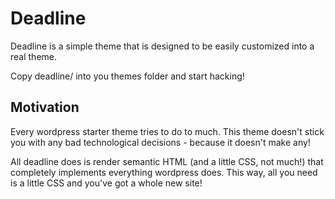 # Deadline

Deadline is a simple theme that is designed to be easily customized into a real theme.

Copy deadline/ into you themes folder and start hacking!

## Motivation

Every wordpress starter theme tries to do to much. This theme doesn't stick you with
any bad technological decisions - because it doesn't make any!

All deadline does is render semantic HTML (and a little CSS, not much!) that completely
implements everything wordpress does. This way, all you need is a little CSS and you've
got a whole new site! 
